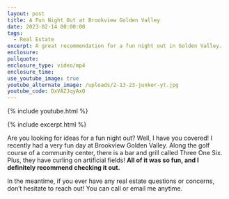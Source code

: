 ```yaml
---
layout: post
title: A Fun Night Out at Brookview Golden Valley
date: 2023-02-14 00:00:00
tags:
  - Real Estate
excerpt: A great recommendation for a fun night out in Golden Valley.
enclosure:
pullquote:
enclosure_type: video/mp4
enclosure_time:
use_youtube_image: true
youtube_alternate_image: /uploads/2-13-23-junker-yt.jpg
youtube_code: DxVAZJqyAxQ
---
```

{% include youtube.html %}

{% include excerpt.html %}

Are you looking for ideas for a fun night out? Well, I have you covered! I recently had a very fun day at Brookview Golden Valley. Along the golf course of a community center, there is a bar and grill called Three One Six. Plus, they have curling on artificial fields! **All of it was so fun, and I definitely recommend checking it out.**&nbsp;

In the meantime, if you ever have any real estate questions or concerns, don’t hesitate to reach out! You can call or email me anytime.